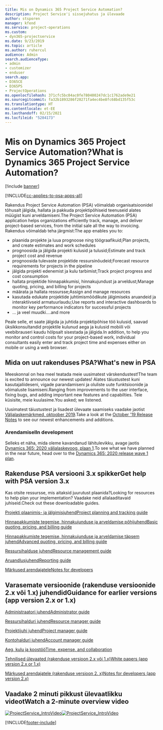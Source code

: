 ```yaml
---
title: Mis on Dynamics 365 Project Service Automation?
description: Project Service'i sissejuhatus ja ülevaade
author: stsporen
manager: kfend
ms.service: project-operations
ms.custom:
- dyn365-projectservice
ms.date: 9/23/2019
ms.topic: article
ms.author: ruhercul
audience: Admin
search.audienceType:
- admin
- customizer
- enduser
search.app:
- D365CE
- D365PS
- ProjectOperations
ms.openlocfilehash: 371cfc5bc04ac0fe780400247dc1c1762ade9e21
ms.sourcegitcommit: fa32b1893286f20271fa4ec4be8fc68bd135f53c
ms.translationtype: HT
ms.contentlocale: et-EE
ms.lasthandoff: 02/15/2021
ms.locfileid: "5284173"
---
```

# <a name="what-is-dynamics-365-project-service-automation"></a><span data-ttu-id="86a77-103">Mis on Dynamics 365 Project Service Automation?</span><span class="sxs-lookup"><span data-stu-id="86a77-103">What is Dynamics 365 Project Service Automation?</span></span>

[!include [banner](../includes/psa-now-project-operations.md)]

[!INCLUDE[cc-applies-to-psa-apps-all](../includes/cc-applies-to-psa-apps-all.md)]

<span data-ttu-id="86a77-104">Rakendus Project Service Automation (PSA) võimaldab organisatsioonidel tõhusalt jälgida, hallata ja pakkuda projektipõhiseid teenuseid alates müügist kuni arveldamiseni.</span><span class="sxs-lookup"><span data-stu-id="86a77-104">The Project Service Automation (PSA) application helps organizations efficiently track, manage, and deliver project-based services, from the initial sale all the way to invoicing.</span></span> <span data-ttu-id="86a77-105">Rakendus võimaldab teha järgmist:</span><span class="sxs-lookup"><span data-stu-id="86a77-105">The app enables you to:</span></span>

- <span data-ttu-id="86a77-106">plaanida projekte ja luua prognoose ning töögraafikuid;</span><span class="sxs-lookup"><span data-stu-id="86a77-106">Plan projects, and create estimates and work schedules</span></span>
- <span data-ttu-id="86a77-107">prognoosida ja jälgida projekti kulusid ja tulusid;</span><span class="sxs-lookup"><span data-stu-id="86a77-107">Estimate and track project cost and revenue</span></span>
- <span data-ttu-id="86a77-108">prognoosida tulevaste projektide ressursinõudeid;</span><span class="sxs-lookup"><span data-stu-id="86a77-108">Forecast resource requirements for projects in the pipeline</span></span>
- <span data-ttu-id="86a77-109">jälgida projekti edenemist ja kulu tarbimist;</span><span class="sxs-lookup"><span data-stu-id="86a77-109">Track project progress and cost consumption</span></span>
- <span data-ttu-id="86a77-110">hallata projektide hinnapakkumisi, hinnakujundust ja arveldust;</span><span class="sxs-lookup"><span data-stu-id="86a77-110">Manage quoting, pricing, and billing for projects</span></span>
- <span data-ttu-id="86a77-111">määrata ja hallata ressursse;</span><span class="sxs-lookup"><span data-stu-id="86a77-111">Assign and manage resources</span></span>
- <span data-ttu-id="86a77-112">kasutada edukate projektide juhtimismõõdikute jälgimiseks aruandeid ja interaktiivseid armatuurlaudu;</span><span class="sxs-lookup"><span data-stu-id="86a77-112">Use reports and interactive dashboards to monitor key performance indicators for successful projects</span></span>
- <span data-ttu-id="86a77-113">… ja veel muudki.</span><span class="sxs-lookup"><span data-stu-id="86a77-113">...and more</span></span>

<span data-ttu-id="86a77-114">Peale selle, et saate jälgida ja juhtida projektipõhise töö kulusid, saavad üksikkonsultandid projektile kulunud aega ja kulusid mobiili või veebibrauseri kaudu hõlpsalt sisestada ja jälgida.</span><span class="sxs-lookup"><span data-stu-id="86a77-114">In addition, to help you monitor and control costs for your project-based work, individual consultants easily enter and track project time and expenses either on mobile or using a web browser.</span></span>

## <a name="whats-new-in-psa"></a><span data-ttu-id="86a77-115">Mida on uut rakenduses PSA?</span><span class="sxs-lookup"><span data-stu-id="86a77-115">What's new in PSA</span></span>
<span data-ttu-id="86a77-116">Meeskonnal on hea meel teatada meie uusimatest värskendustest!</span><span class="sxs-lookup"><span data-stu-id="86a77-116">The team is excited to announce our newest updates!</span></span> <span data-ttu-id="86a77-117">Alates täiustustest kuni kasutajaliideseni, vigade parandamiseni ja oluliste uute funktsioonide ja võimaluste lisamiseni.</span><span class="sxs-lookup"><span data-stu-id="86a77-117">Ranging from improvements to the user interface, fixing bugs, and adding important new features and capabilties.</span></span> <span data-ttu-id="86a77-118">Teie küsisite, meie kuulasime.</span><span class="sxs-lookup"><span data-stu-id="86a77-118">You asked; we listened.</span></span>

<span data-ttu-id="86a77-119">Uusimatest täiustustest ja lisadest ülevaate saamiseks vaadake jaotist [Väljalaskemärkmed, oktoober 2019](https://docs.microsoft.com/dynamics365-release-plan/2019wave2/index).</span><span class="sxs-lookup"><span data-stu-id="86a77-119">Take a look at the [October '19 Release Notes](https://docs.microsoft.com/dynamics365-release-plan/2019wave2/index) to see our newest enhancements and additions.</span></span>

### <a name="in-development"></a><span data-ttu-id="86a77-120">Arendamisel</span><span class="sxs-lookup"><span data-stu-id="86a77-120">In development</span></span>
<span data-ttu-id="86a77-121">Selleks et näha, mida oleme kavandanud lähitulevikku, avage jaotis [Dynamics 365: 2020 väljalaskevoog, plaan 1](https://docs.microsoft.com/dynamics365-release-plan/2020wave1/index).</span><span class="sxs-lookup"><span data-stu-id="86a77-121">To see what we have planned in the near future, head over to the [Dynamics 365: 2020 release wave 1 plan](https://docs.microsoft.com/dynamics365-release-plan/2020wave1/index).</span></span>

## <a name="get-help-with-psa-version-3x"></a><span data-ttu-id="86a77-122">Rakenduse PSA versiooni 3.x spikker</span><span class="sxs-lookup"><span data-stu-id="86a77-122">Get help with PSA version 3.x</span></span>
<span data-ttu-id="86a77-123">Kas otsite ressursse, mis aitaksid juurutust plaanida?</span><span class="sxs-lookup"><span data-stu-id="86a77-123">Looking for resources to help plan your implementation?</span></span> <span data-ttu-id="86a77-124">Vaadake neid allalaaditavaid juhiseid.</span><span class="sxs-lookup"><span data-stu-id="86a77-124">Check out these downloadable guides.</span></span>

 [<span data-ttu-id="86a77-125">Projekti plaanimis- ja jälgimisjuhend</span><span class="sxs-lookup"><span data-stu-id="86a77-125">Project planning and tracking guide</span></span>](../psa/implementation-guides/project-planning-tracking.md)

 [<span data-ttu-id="86a77-126">Hinnapakkumiste tegemise, hinnakujunduse ja arveldamise põhijuhend</span><span class="sxs-lookup"><span data-stu-id="86a77-126">Basic quoting, pricing, and billing guide</span></span>](../psa/implementation-guides/begin-quoting-pricing-billing.md)

 [<span data-ttu-id="86a77-127">Hinnapakkumiste tegemise, hinnakujunduse ja arveldamise täpsem juhend</span><span class="sxs-lookup"><span data-stu-id="86a77-127">Advanced quoting, pricing, and billing guide</span></span>](../psa/implementation-guides/adv-quoting-pricing-billing.md)

 [<span data-ttu-id="86a77-128">Ressursihalduse juhend</span><span class="sxs-lookup"><span data-stu-id="86a77-128">Resource management guide</span></span>](../psa/implementation-guides/resource-management-guide.md)

 [<span data-ttu-id="86a77-129">Aruandlusjuhend</span><span class="sxs-lookup"><span data-stu-id="86a77-129">Reporting guide</span></span>](../psa/implementation-guides/reporting-guide.md)

 [<span data-ttu-id="86a77-130">Märkused arendajatele</span><span class="sxs-lookup"><span data-stu-id="86a77-130">Notes for developers</span></span>](../psa/developer-guides/overview-dev-notes-v3.x.md)

## <a name="guidance-for-earlier-versions-app-version-2x-or-1x"></a><span data-ttu-id="86a77-131">Varasemate versioonide (rakenduse versioonide 2.x või 1.x) juhendid</span><span class="sxs-lookup"><span data-stu-id="86a77-131">Guidance for earlier versions (app version 2.x or 1.x)</span></span>
 [<span data-ttu-id="86a77-132">Administraatori juhend</span><span class="sxs-lookup"><span data-stu-id="86a77-132">Administrator guide</span></span>](../psa/admin-guide.md)

 [<span data-ttu-id="86a77-133">Ressursihalduri juhend</span><span class="sxs-lookup"><span data-stu-id="86a77-133">Resource manager guide</span></span>](../psa/resource-manager-guide.md)

 [<span data-ttu-id="86a77-134">Projektijuhi juhend</span><span class="sxs-lookup"><span data-stu-id="86a77-134">Project manager guide</span></span>](../psa/project-manager-guide.md)

 [<span data-ttu-id="86a77-135">Kontohalduri juhend</span><span class="sxs-lookup"><span data-stu-id="86a77-135">Account manager guide</span></span>](../psa/account-manager-guide.md)

 [<span data-ttu-id="86a77-136">Aeg, kulu ja koostöö</span><span class="sxs-lookup"><span data-stu-id="86a77-136">Time, expense, and collaboration</span></span>](../psa/time-expense-collaboration-guide.md)

 [<span data-ttu-id="86a77-137">Tehnilised ülevaated (rakenduse versioon 2.x või 1.x)</span><span class="sxs-lookup"><span data-stu-id="86a77-137">White papers (app version 2.x or 1.x)</span></span>](../psa/white-papers.md)

 [<span data-ttu-id="86a77-138">Märkused arendajatele (rakenduse versioon 2. x)</span><span class="sxs-lookup"><span data-stu-id="86a77-138">Notes for developers (app version 2.x)</span></span>](../psa/developer-guides/add-custom-qoi-forms-v2.x.md)

 ## <a name="watch-a-2-minute-overview-video"></a><span data-ttu-id="86a77-139">Vaadake 2 minuti pikkust ülevaatlikku videot</span><span class="sxs-lookup"><span data-stu-id="86a77-139">Watch a 2-minute overview video</span></span>
 <a name="heroArea"></a> <span data-ttu-id="86a77-140">[![ProjectService_IntroVideo](../psa/media/project-service-intro-video.png "ProjectService_IntroVideo")](https://go.microsoft.com/fwlink/p/?LinkId=799457)</span><span class="sxs-lookup"><span data-stu-id="86a77-140">[![ProjectService_IntroVideo](../psa/media/project-service-intro-video.png "ProjectService_IntroVideo")](https://go.microsoft.com/fwlink/p/?LinkId=799457)</span></span>




[!INCLUDE[footer-include](../includes/footer-banner.md)]